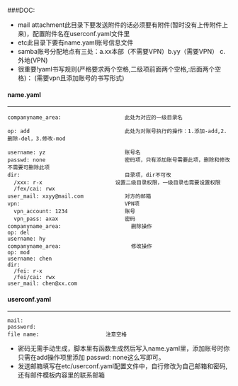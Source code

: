 ###DOC:

* mail attachment此目录下要发送附件的话必须要有附件(暂时没有上传附件上来)，配置附件名在userconf.yaml文件里
* etc此目录下要有name.yaml账号信息文件
* samba账号分配地点有三处：a.xx本部（不需要VPN）b.yy（需要VPN） c.外地(VPN)
* 很重要!yaml书写规则(严格要求两个空格,二级项前面两个空格,:后面两个空格)：
(需要vpn且添加账号的书写形式)

#### name.yaml
----------

    companyname_area:                    此处为对应的一级目录名

    op: add                              此处为对账号执行的操作：1.添加-add,2.删除-del，3.修改-mod

    username: yz                         账号名
    passwd: none                         密码项，只有添加账号需要此项，删除和修改不需要可删除此项
    dir:                                 目录项，dir不可改
      /xxx: r-x                       设置二级目录权限，一级目录也需要设置权限
      /fex/cai: rwx
    user_mail: xxyy@mail.com             对方的邮箱
    vpn:                                 VPN项
      vpn_account: 1234                  账号
      vpn_pass: axax                     密码
    companyname_area:                      删除操作
    op: del
    username: hy
    companyname_area:                      修改操作
    op: mod
    username: chen
    dir:
      /fei: r-x
      /fei/cai: rwx
    user_mail: chen@xx.com

#### userconf.yaml
----------	
	mail: 
	password: 
	file name:                     注意空格

* 密码无需手动生成，脚本里有函数生成然后写入name.yaml里，添加账号时你只需在add操作项里添加  passwd: none这么写即可。
* 发送邮箱填写在etc/userconf.yaml配置文件中，自行修改为自己邮箱和密码,还有邮件模板内容里的联系邮箱
